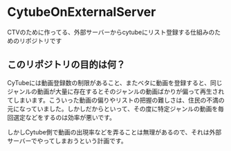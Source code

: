 # CytubeOnExternalServer
CTVのために作ってる、外部サーバーからcytubeにリスト登録する仕組みのためのリポジトリです

## このリポジトリの目的は何？

CyTubeには動画登録数の制限があること、またベタに動画を登録すると、同じジャンルの動画が大量に存在するとそのジャンルの動画ばかりが偏って再生されてしまいます。こういった動画の偏りやリストの把握の難しさは、住民の不満の元になっていました。しかしだからといって、その度に特定ジャンルの動画を毎回選定などをするのは効率が悪いです。

しかしCytube側で動画の出現率などを弄ることは無理があるので、それは外部サーバーでやってしまおうという計画です。

